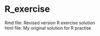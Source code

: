 # R_exercise
Rmd file: Revised version R exercise solution  
html file: My original solution for R practise 
